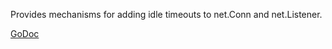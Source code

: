 Provides mechanisms for adding idle timeouts to net.Conn and net.Listener.

[GoDoc](https://godoc.org/github.com/getlantern/idletiming)
